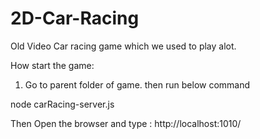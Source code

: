 # 2D-Car-Racing
Old Video Car racing game which we used to play alot.

How start the game: 
1. Go to parent folder of game. then run below command

 node carRacing-server.js
 
 Then Open the browser and type : http://localhost:1010/


